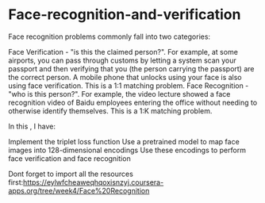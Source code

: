 # Face-recognition-and-verification

Face recognition problems commonly fall into two categories:

Face Verification - "is this the claimed person?". For example, at some airports, you can pass through customs by letting a system scan your passport and then verifying that you (the person carrying the passport) are the correct person. A mobile phone that unlocks using your face is also using face verification. This is a 1:1 matching problem.
Face Recognition - "who is this person?". For example, the video lecture showed a face recognition video of Baidu employees entering the office without needing to otherwise identify themselves. This is a 1:K matching problem.

In this , I have:

Implement the triplet loss function
Use a pretrained model to map face images into 128-dimensional encodings
Use these encodings to perform face verification and face recognition

Dont forget to  import all the resources first:https://eylwfcheaweqhqoxisnzyj.coursera-apps.org/tree/week4/Face%20Recognition
